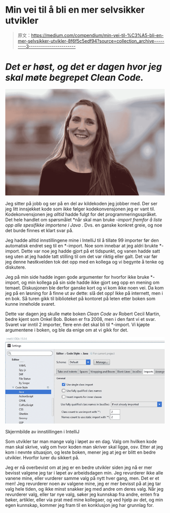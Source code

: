 # Min vei til å bli en mer selvsikker utvikler

> 原文：<https://medium.com/compendium/min-vei-til-%C3%A5-bli-en-mer-selvsikker-utvikler-8f6f5c5edf94?source=collection_archive---------3----------------------->

# *Det er høst, og det er dagen hvor jeg skal møte begrepet Clean Code.*

![](img/7b850bcfb3aed088c8391482764c3353.png)

Jeg sitter på jobb og ser på en del av kildekoden jeg jobber med. Der ser jeg litt innsjekket kode som ikke følger kodekonvensjonen jeg er vant til. Kodekonvensjonen jeg *alltid* hadde fulgt for det programmeringsspråket. Det hele handlet om spørsmålet *når skal man bruke *-import fremfor å liste opp alle spesifikke importene i Java* . Dvs. en ganske konkret greie, og noe det burde finnes et klart svar på.

Jeg hadde alltid innstillingene mine i IntelliJ til å tillate 99 importer før den automatisk endret seg til en *-import. Noe som innebar at jeg aldri brukte *-import. Dette var noe jeg hadde gjort på et tidspunkt, og vanen hadde satt seg uten at jeg hadde tatt stilling til om det var riktig eller galt. Det var før jeg denne høstkvelden tok det opp med en kollega og vi begynte å tenke og diskutere.

Jeg på min side hadde ingen gode argumenter for hvorfor ikke bruke *-import, og min kollega på sin side hadde ikke gjort seg opp en mening om temaet. Diskusjonen ble derfor ganske kort og vi kom ikke noen vei. Da kom jeg på en løsning for å finne ut av dette: slå det opp! Ikke på internett, men i en bok. Så turen gikk til biblioteket på kontoret på leten etter boken som kunne inneholde svaret.

Dette var dagen jeg skulle møte boken *Clean Code* av Robert Cecil Martin, bedre kjent som Onkel Bob. Boken er fra 2008, men i den fant vi et svar. Svaret var inntil 2 importer, flere enn det skal bli til *-import. Vi kjøpte argumentene i boken, og ble da enige om at vi gikk for det.

![](img/b682c3f317eb7c37aaefd5f06679141d.png)

Skjermbilde av innstillingen i IntelliJ

Som utvikler tar man mange valg i løpet av en dag. Valg om hvilken kode man skal skrive, valg om hvor koden man skriver skal ligge, osv. Etter at jeg kom i nevnte situasjon, og leste boken, mener jeg at jeg er blitt en bedre utvikler. Hvorfor lurer du sikkert på.

Jeg er nå overbevist om at jeg er en bedre utvikler siden jeg nå er mer bevisst valgene jeg tar i løpet av arbeidsdagen min. Jeg revurderer ikke alle vanene mine, eller vurderer samme valg på nytt hver gang, men. Det er et men! Jeg revurderer noen av valgene mine, jeg er mer bevisst på at jeg tar valg hele tiden, og ikke minst snakker jeg med andre om deres valg. Når jeg revurderer valg, eller tar nye valg, søker jeg kunnskap fra andre, enten fra bøker, artikler, eller via prat med mine kollegaer, og ved hjelp av det, og min egen kunnskap, kommer jeg fram til en konklusjon jeg har grunnlag for.